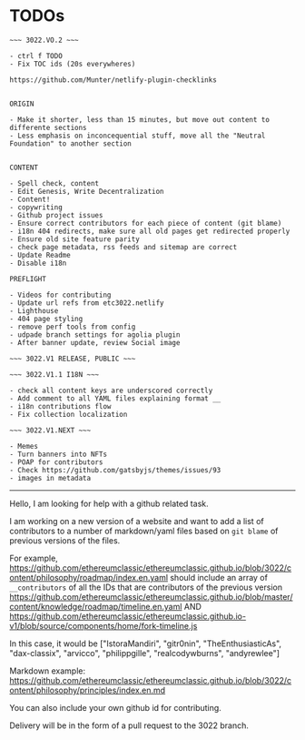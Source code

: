 # TODOs

```
~~~ 3022.VO.2 ~~~

- ctrl f TODO
- Fix TOC ids (20s everywheres)

https://github.com/Munter/netlify-plugin-checklinks


ORIGIN

- Make it shorter, less than 15 minutes, but move out content to differente sections
- Less emphasis on inconcequential stuff, move all the "Neutral Foundation" to another section


CONTENT

- Spell check, content
- Edit Genesis, Write Decentralization
- Content!
- copywriting
- Github project issues
- Ensure correct contributors for each piece of content (git blame)
- i18n 404 redirects, make sure all old pages get redirected properly
- Ensure old site feature parity
- check page metadata, rss feeds and sitemap are correct
- Update Readme
- Disable i18n

PREFLIGHT

- Videos for contributing
- Update url refs from etc3022.netlify
- Lighthouse
- 404 page styling
- remove perf tools from config
- udpade branch settings for agolia plugin
- After banner update, review Social image

~~~ 3022.V1 RELEASE, PUBLIC ~~~

~~~ 3022.V1.1 I18N ~~~

- check all content keys are underscored correctly
- Add comment to all YAML files explaining format __
- i18n contributions flow
- Fix collection localization

~~~ 3022.V1.NEXT ~~~

- Memes
- Turn banners into NFTs
- POAP for contributors
- Check https://github.com/gatsbyjs/themes/issues/93
- images in metadata
```


---

Hello, I am looking for help with a github related task.

I am working on a new version of a website and want to add a list of contributors to a number of markdown/yaml files based on `git blame` of previous versions of the files. 

For example, https://github.com/ethereumclassic/ethereumclassic.github.io/blob/3022/content/philosophy/roadmap/index.en.yaml
should include an array of `__contributors` of all the IDs that are contributors of the previous version https://github.com/ethereumclassic/ethereumclassic.github.io/blob/master/content/knowledge/roadmap/timeline.en.yaml AND https://github.com/ethereumclassic/ethereumclassic.github.io-v1/blob/source/components/home/fork-timeline.js

In this case, it would be ["IstoraMandiri", "gitr0nin", "TheEnthusiasticAs", "dax-classix", "arvicco", "philippgille", "realcodywburns", "andyrewlee"]

Markdown example: https://github.com/ethereumclassic/ethereumclassic.github.io/blob/3022/content/philosophy/principles/index.en.md

You can also include your own github id for contributing.

Delivery will be in the form of a pull request to the 3022 branch.